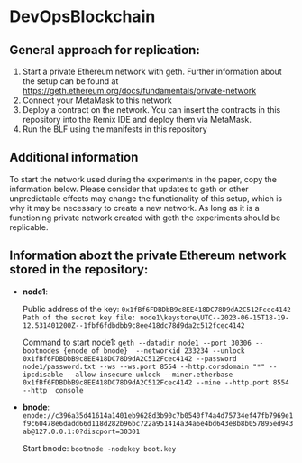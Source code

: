# DevOpsBlockchain

## General approach for replication:

   1. Start a private Ethereum network with geth. Further information about the setup can be found at https://geth.ethereum.org/docs/fundamentals/private-network
   2. Connect your MetaMask to this network
   3. Deploy a contract on the network. You can insert the contracts in this repository into the Remix IDE and deploy them via MetaMask.
   4. Run the BLF using the manifests in this repository

## Additional information

   To start the network used during the experiments in the paper, copy the information below. 
   Please consider that updates to geth or other unpredictable effects may change the functionality of this setup, which is why it may be necessary to create a new network.
   As long as it is a functioning private network created with geth the experiments should be replicable.

## Information abozt the private Ethereum network stored in the repository:

   - **node1**:
   
      Public address of the key: `0x1fBf6FDBDbB9c8EE418DC78D9dA2C512Fcec4142
      Path of the secret key file: node1\keystore\UTC--2023-06-15T18-19-12.531401200Z--1fbf6fdbdbb9c8ee418dc78d9da2c512fcec4142`
      
      Command to start node1:
      `geth --datadir node1 --port 30306 --bootnodes {enode of bnode}  --networkid 233234 --unlock 0x1fBf6FDBDbB9c8EE418DC78D9dA2C512Fcec4142 --password node1/password.txt --ws --ws.port 8554 --http.corsdomain "*" --ipcdisable --allow-insecure-unlock --miner.etherbase 0x1fBf6FDBDbB9c8EE418DC78D9dA2C512Fcec4142 --mine --http.port 8554 --http  console`
   
   - **bnode**:
      `enode://c396a35d41614a1401eb9628d3b90c7b0540f74a4d75734ef47fb7969e1f9c60478e6dadd66d118d282b96bc722a951414a34a6e4bd643e8b8b057895ed943ab@127.0.0.1:0?discport=30301`
      
      Start bnode:
      `bootnode -nodekey boot.key`

